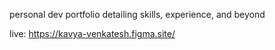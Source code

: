 personal dev portfolio detailing skills, experience, and beyond

live: https://kavya-venkatesh.figma.site/
